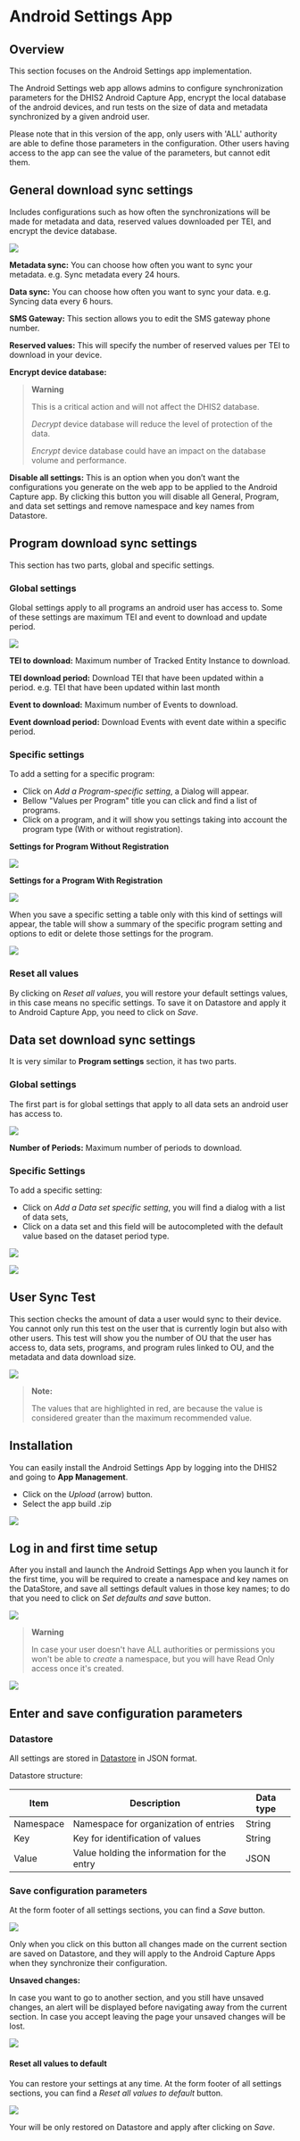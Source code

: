 # Android Settings App

## Overview

This section focuses on the Android Settings app implementation.

The Android Settings web app allows admins to configure synchronization parameters for the DHIS2 Android Capture App, encrypt the local database of the android devices, and run tests on the size of data and metadata synchronized by a given android user.

Please note that in this version of the app, only users with 'ALL' authority are able to define those parameters in the configuration. Other users having access to the app can see the value of the parameters, but cannot edit them. 


## General download sync settings

Includes configurations such as how often the synchronizations will be made for metadata and data, reserved values downloaded per TEI, and encrypt the device database.

![](resources/images/general-settings.png)

**Metadata sync:** You can choose how often you want to sync your metadata. e.g. Sync metadata every 24 hours.

**Data sync:** You can choose how often you want to sync your data. e.g. Syncing data every 6 hours. 

**SMS Gateway:** This section allows you to edit the SMS gateway phone number.

**Reserved values:** This will specify the number of reserved values per TEI to download in your device.

**Encrypt device database:** 

> **Warning**
>
> This is a critical action and will not affect the DHIS2 database.
>
> *Decrypt* device database will reduce the level of protection of the data.
> 
> *Encrypt* device database could have an impact on the database volume and performance.

 
**Disable all settings:** This is an option when you don’t want the configurations you generate on the web app to be applied to the Android Capture app. By clicking this button you will disable all General, Program, and data set settings and remove namespace and key names from Datastore.


## Program download sync settings

This section has two parts, global and specific settings. 

### Global settings

Global settings apply to all programs an android user has access to. Some of these settings are maximum TEI and event to download and update period.

![](resources/images/program-global-settings.png)

**TEI to download:** Maximum number of Tracked Entity Instance to download.

**TEI download period:** Download TEI that have been updated within a period. e.g. TEI that have been updated within last month

**Event to download:** Maximum number of Events to download.

**Event download period:** Download Events with event date within a specific period.

### Specific settings

To add a setting for a specific program:
 
- Click on *Add a Program-specific setting*, a Dialog will appear. 
- Bellow "Values per Program" title you can click and find a list of programs.
- Click on a program, and it will show you settings taking into account the program type (With or without registration). 

**Settings for Program Without Registration**

![](resources/images/program-specific-dialog-without_registration.png)

**Settings for a Program With Registration**

![](resources/images/program-specific-dialog-with_registration.png)

When you save a specific setting a table only with this kind of settings will appear, the table will show a summary of the specific program setting and options to edit or delete those settings for the program.

![](resources/images/program-specific-table.png)

### Reset all values

By clicking on *Reset all values*, you will restore your default settings values, in this case means no specific settings. To save it on Datastore and apply it to Android Capture App, you need to click on *Save*.


## Data set download sync settings

It is very similar to **Program settings** section, it has two parts.

### Global settings

The first part is for global settings that apply to all data sets an android user has access to. 

![](resources/images/dataset-global-settings.png)

**Number of Periods:** Maximum number of periods to download.

### Specific Settings

To add a specific setting:
 - Click on *Add a Data set specific setting*, you will find a dialog with a list of data sets, 
 - Click on a data set and this field will be autocompleted with the default value based on the dataset period type.

![](resources/images/dataset-specific-dialog.png)

![](resources/images/dataset-specific-table.png)


## User Sync Test

This section checks the amount of data a user would sync to their device. You cannot only run this test on the user that is currently login but also with other users. This test will show you the number of OU that the user has access to, data sets, programs, and program rules linked to OU, and the metadata and data download size.

![](resources/images/user-sync-test.png)

> **Note:** 
>
> The values that are highlighted in red, are because the value is considered greater than the maximum recommended value.


## Installation

You can easily install the Android Settings App by logging into the DHIS2 and going to **App Management**.

- Click on the *Upload* (arrow) button.
- Select the app build .zip

![](resources/images/install-app.png)


## Log in and first time setup

After you install and launch the Android Settings App when you launch it for the first time, you will be required to create a namespace and key names on the DataStore, and save all settings default values in those key names; to do that you need to click on *Set defaults and save* button.

![](resources/images/first-time-setup.png)


> **Warning** 
>
> In case your user doesn't have ALL authorities or permissions you won't be able to *create* a namespace, but you will have Read Only access once it's created.


![](resources/images/first-setup-no-authorities.png)


## Enter and save configuration parameters

### Datastore

All settings are stored in [Datastore](https://docs.dhis2.org/master/en/developer/html/webapi_data_store.html) in JSON format.

Datastore structure:

| Item        | Description | Data type |
| ----------- | ----------- | --------- |
| Namespace   | Namespace for organization of entries | String |
| Key         | Key for identification of values | String |
| Value       | Value holding the information for the entry | JSON |

### Save configuration parameters

At the form footer of all settings sections, you can find a *Save* button.

![](resources/images/save_button.png)

Only when you click on this button all changes made on the current section are saved on Datastore, and they will apply to the Android Capture Apps when they synchronize their configuration.
 
**Unsaved changes:** 
 
In case you want to go to another section, and you still have unsaved changes, an alert will be displayed before navigating away from the current section. In case you accept leaving the page your unsaved changes will be lost.

![](resources/images/unsaved-changes.png)
 
#### Reset all values to default

You can restore your settings at any time. At the form footer of all settings sections, you can find a *Reset all values to default* button.

![](resources/images/reset-default.png)

Your will be only restored on Datastore and apply after clicking on *Save*. 

